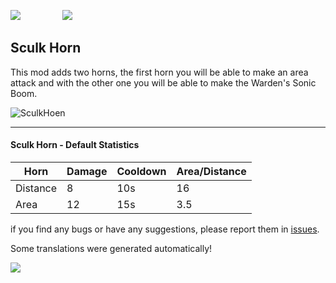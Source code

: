 ![](https://img.shields.io/badge/Fabric-1.19.4-green?style=for-the-badge)                 ![](https://img.shields.io/badge/Forge-1.19.4-red?style=for-the-badge)

**Sculk Horn**
-----------------------

This mod adds two horns, the first horn you will be able to make an area attack and with the other one you will be able to make the Warden's Sonic Boom.

![SculkHoen](https://i.imgur.com/NjazNH6.png)

* * *

#### **Sculk Horn - Default Statistics**

|Horn| Damage | Cooldown|Area/Distance|
|--|--|--|--|
| Distance | 8 | 10s | 16 |
| Area| 12 | 15s | 3.5 |

if you find any bugs or have any suggestions, please report them in [issues](https://github.com/anviaan/SculkHorn/issues "Issues").

Some translations were generated automatically!

[<img src="https://i.imgur.com/RJPr4Ij.png">](https://billing.kinetichosting.net/aff.php?aff=127)